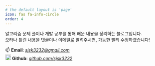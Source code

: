 ```yaml
---
# the default layout is 'page'
icon: fas fa-info-circle
order: 4
---
```


알고리즘 문제 풀이나 개발 공부를 통해 배운 내용을 정리하는 블로그입니다.  
오타나 틀린 내용을 댓글이나 이메일로 알려주시면, 가능한 빨리 수정하겠습니다!  

📫 **Email**: *sjsk3232@gmail.com*<br>
<a href="https://github.com/sjsk3232" target="_blank" rel="noreferrer"><img src="https://cdn.jsdelivr.net/gh/devicons/devicon@latest/icons/github/github-original.svg" alt="github" width="18" height="18"/></a> **Github**: *[github.com/sjsk3232](https://github.com/sjsk3232)*
